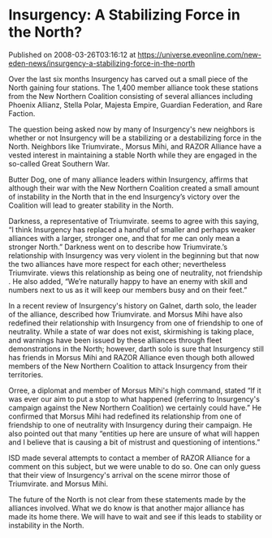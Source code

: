 # Insurgency: A Stabilizing Force in the North?
Published on 2008-03-26T03:16:12 at https://universe.eveonline.com/new-eden-news/insurgency-a-stabilizing-force-in-the-north

Over the last six months Insurgency has carved out a small piece of the North gaining four stations. The 1,400 member alliance took these stations from the New Northern Coalition consisting of several alliances including Phoenix Allianz, Stella Polar, Majesta Empire, Guardian Federation, and Rare Faction. 

The question being asked now by many of Insurgency's new neighbors is whether or not Insurgency will be a stabilizing or a destabilizing force in the North. Neighbors like Triumvirate., Morsus Mihi, and RAZOR Alliance have a vested interest in maintaining a stable North while they are engaged in the so-called Great Southern War. 

Butter Dog, one of many alliance leaders within Insurgency, affirms that although their war with the New Northern Coalition created a small amount of instability in the North that in the end Insurgency’s victory over the Coalition will lead to greater stability in the North. 

Darkness, a representative of Triumvirate. seems to agree with this saying, “I think Insurgency has replaced a handful of smaller and perhaps weaker alliances with a larger, stronger one, and that for me can only mean a stronger North.” Darkness went on to describe how Triumvirate.’s relationship with Insurgency was very violent in the beginning but that now the two alliances have more respect for each other; nevertheless Triumvirate. views this relationship as being one of neutrality, not friendship . He also added, “We’re naturally happy to have an enemy with skill and numbers next to us as it will keep our members busy and on their feet.” 

In a recent review of Insurgency's history on Galnet, darth solo, the leader of the alliance, described how Triumvirate. and Morsus Mihi have also redefined their relationship with Insurgency from one of friendship to one of neutrality. While a state of war does not exist, skirmishing is taking place, and warnings have been issued by these alliances through fleet demonstrations in the North; however, darth solo is sure that Insurgency still has friends in Morsus Mihi and RAZOR Alliance even though both allowed members of the New Northern Coalition to attack Insurgency from their territories. 

Orree, a diplomat and member of Morsus Mihi's high command, stated “If it was ever our aim to put a stop to what happened (referring to Insurgency's campaign against the New Northern Coalition) we certainly could have.” He confirmed that Morsus Mihi had redefined its relationship from one of friendship to one of neutrality with Insurgency during their campaign. He also pointed out that many “entities up here are unsure of what will happen and I believe that is causing a bit of mistrust and questioning of intentions.” 

ISD made several attempts to contact a member of RAZOR Alliance for a comment on this subject, but we were unable to do so. One can only guess that their view of Insurgency's arrival on the scene mirror those of Triumvirate. and Morsus Mihi. 

The future of the North is not clear from these statements made by the alliances involved. What we do know is that another major alliance has made its home there. We will have to wait and see if this leads to stability or instability in the North.
